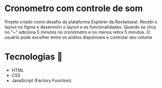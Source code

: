# Cronometro com controle de som

<p> Projeto criado como desafio da plataforma Explorer da Rocketseat. Recebi o layout no figma e desenvolvi o layout e as funcionalidades.
    Quando se clica no "+" adiciona 5 minutos no cronômetro e no menos retira 5 minutos. O usuário pode escolher entre os aúdios disponíveis e controlar seu volume
</p>

# Tecnologias 🔨

<ul>
  <li> HTML </li>
  <li> CSS </li>
  <li> JavaScript (Factory Function). </li>
</ul>


